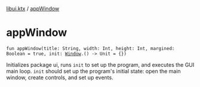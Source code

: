 [libui.ktx](README.md) / [appWindow](app-window.md)

# appWindow

`fun appWindow(title: String, width: Int, height: Int, margined: Boolean = true, init: `[`Window`](-window/README.md)`.() -> Unit = {})`

Initializes package ui, runs `init` to set up the program, and executes the GUI main loop. `init` should set up the program's initial state: open the main window, create controls, and set up events.
